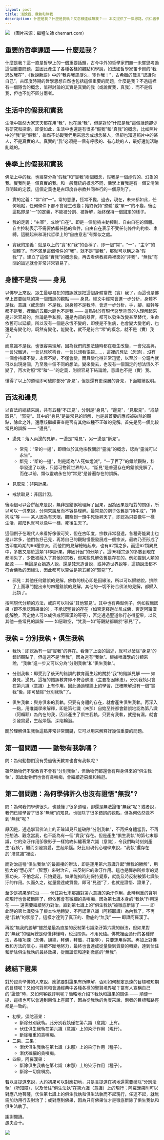 ```yaml
---
layout: post
title: 淺說我、我執和無我
description: 什麼是我？什麼是我執？又怎樣達成無我？—— 本文提供了一個思路，供仁者參考。
---
```


![](../images/2022-11-06-19-14-22.png)
（圖片來源：繼程法師 chernart.com）

## 重要的哲學課題 —— 什麼是我？

什麼是我？這一直是哲學上的一個重要話題，古今中外的哲學家們無一未嘗思考過這個重要問題，並因此產生了各種各樣的觀點和學說，如法國哲學家笛卡爾的“我思故我在”，《世說新語》中的“我與我周旋久，寧作我！”，古希臘的箴言“認識你自己”。古印度時期的哲學思想自然也包括這個重要的問題，什麼是我？不過這裡有一個隱含的概念，值得討論的其實是真實的我（或說實我，真我），而不是假我，但也不能不區分兩者。

## 生活中的假我和實我

生活中雖然大家天天都在用“我”，也在說“我”，但是對於“什麼是我”這個話題卻少有研究和探索。即便如此，生活中也還是有很多“假我”和“真我”的概念，比如照片中的“我”是“假我”，雖然不妨礙我們用來思念或想念某人，但卻也知道照片中的某人，不是真實的人。真實的“我”必須是一個有呼吸的、有心跳的人，最好還能活蹦亂跳的。

## 佛學上的假我和實我

佛法上中的我，也經常分為“假我”和“實我”兩個概念，假我是一個虛假的、幻象的我。實我則是一個真實的我。和一般籠統的概念不同，佛學上實我是有一個又清晰且明確的定義，這個定義也是古印度各宗教共同奉行的一個原則了。

* 實的定義：“常”和“一”。常的意思，恆常不變，過去，現在，未來都如此，任何地點，任何條件下都不會發生改變；始終保持“整體”或“單一”的不變，後面這點即是“一”的定義，不能被分割、被拆解，始終保持一個固定的樣子。

* 我的定義：“主宰”，或說“自在”。即是一個能夠主動控制、自由自在的個體。自主控制表示不需要依賴任務的條件，自由自在表示不受任何條件的約束、束縛。這聽起來和現代哲學上的“自由意志”有類似之處。

* 實我的定義：就是以上的“實”和“我”的合稱了，即一個“常”，“一”，“主宰”的個體了。而不滿足這個條件的“我”，就不是“實我”，那就可以稱之為“假我”了。建立了這個“實我”的概念後，再去看佛教經典裡面的“非我”，“無我”有關的論述就會非常非常容易了。

## 身體不是我 —— 身見

以佛學上來說，眾生最容易犯的錯誤就是把這個身體當做（實）我了，而這也是佛學上首要破除的第一個錯誤的觀點 —— 身見。經文中經常會進一步分析，身體不是我，意識（或念頭）不是我。說身體不是我時，會進一步分析，手，腳，軀幹等都不是我，裡面的五臟六腑也不是我 —— 這點對於有現代醫學背景的人理解起來是非常容易的，無論是手和腳，還是內部的器官，都可以發生改變甚至替代，生命依舊可以延續。所以沒有一個是永恆不變的，即使是不生病，也會變大變老的，也還是有變化的。既然有變化，能變化，就不是符合“常”的概念，就不是（實）我了。

而意識不是我，也很容易理解，因為我們的想法隨時都在發生改變，一會兒高興，一會兒難過，一會兒想吃零食，一會兒想看電視……，這裡的想法（念頭），沒有一個會持續不變，永恆不變，不僅會變，而且變化得非常迅猛，以至於一分鐘內就可以出現幾個，乃至幾十個不同的想法。變來變去，也沒有一個固定的想法恆久不變了，再次對照“常”和“一”的定義，則很容易下結論說，意識也不是（實）我。

懂得了以上的道理即可破除部分“身見”，但是還有更深層的身見，下面繼續說明。

## 百法和邊見

以百法的總結來說，共有五種“不正見”，分別是“身見”，“邊見”，“見取見”，“戒禁取見”，“邪見”。其中的“身見”是最常見的誤解，也是最首要的應該被破除的觀點，除此之外，還應該繼續審查是否有其他四種不正確的見解。首先是另一個比較常見的誤解 —— “邊見”。

* 邊見：落入兩邊的見解，一邊是“常見”，另一邊是“斷見”。
  * 常見：“常的一邊”，即類似於其他宗教關於“靈魂”的概念，認為“靈魂可以永生”。
  * 斷見：“斷的一邊”，則是認為“人死如燈滅”，“一了百了”的錯誤觀點，科學發達了以後，只認可物質世界的人，“斷見”是普遍存在的錯誤見解了。而在以前，類似靈魂永在的“常見”是普遍存在的誤解。

* 見取見：非果計果。
* 戒禁取見：非因計因。

後兩個可以合併起來是說，無非是錯誤地理解了因果，因為因果是相對的關係，所以可以一併來說，分開來說反而不容易理解。最常見的例子依舊是“持牛戒”，“持狗戒”等 —— 某人因為有天眼，觀察到一頭牛死後昇天了，即認為只要像牛一樣生活，那麼也就可以像牛一樣，死後生天了。

這個例子在現代人來看好像很可笑，但在古印度，宗教非常發達，各種奇能異士也是非常多，他們各抒己見，再將自己的觀點慢慢發展成一個宗派，最終乃至形成了古印度時期的96種宗派，而他們的見解總結起來，也有62類之多。而這62類異見中，多數又屬於這類“非果計果，非因計因”的分類了。這96種宗派的多數到現在都消失了，少數被融入了其他的宗教，但某些見解依舊是存在的。例如提到人類的起源 —— 無論是女媧造人說，還是梵天造世說，或神造世界說等，這類說法都不符合佛教的因緣法，因此都可以算做是第五類的“邪見”了。

* 邪見：其他任何錯誤的見解。佛教的核心即是因緣法，所以可以歸納說，排除了上面專門提出來的四種錯誤的見解，其他的一切不符合佛法的見解，都歸入此類了。
 
按照現代分類的方法，或許可以叫做“其他邪見”。其中也有典型例子，例如拔無因果（即不承認因果律的），不承認聖賢的存在（如否定釋迦牟尼成佛，否定阿羅漢能解脫，否定他人可以成佛成阿羅漢的等等），否定通過聖道修行必得聖果，以及其他一些常見的誤解 —— 如惡取空，“梵我一如”等觀點都屬於“邪見”了。

## 我執 = 分別我執 + 俱生我執

* 我執：即認為有一個“實我”的存在。看懂了上面的論述，就可以破除“身見”的錯誤觀點了，但這還不是“無我”，因為還有“我執”。根據唯識學的分類來說，“我執”進一步又可以分為“分別我執”和“俱生我執”。

* 分別我執：即受到了後天的錯誤的教育而生起的關於“我”的錯誤見解 —— 如身見，邊見。這裡的錯誤教育即不符合佛法（主要指因緣法）。分別我執只會在第六識（意識）上有作用。因此通過理論上的學習，正確瞭解沒有一個“實我”後，即可破除“分別我執”了。

* 俱生我執：與身俱來的我執。只要有身體的存在，就會產生俱生我執。再深入一點，用唯識學來解釋，即是第七識（末那）自始至終都會錯誤地認為第八識（阿賴耶）為內在的我，因此產生了俱生我執。只要有我執，就是有漏，就會引發貪愛，生起煩惱，深陷輪迴。

關於理解俱生我執這點非常非常關鍵，它可以用來解釋好幾個重要的問題。

## 第一個問題 —— 動物有我執嗎？
問：為何動物們沒有受過後天教育也會有我執呢？

雖然動物們不受教育不會有“分別我執”，但動物們都還會有與身俱來的“俱生我執”，因此動物們也會有貪嗔痴，會繼續造惡業和輪迴。

## 第二個問題：為何學佛許久也沒有證悟"無我"?

問：為何我們學佛很久，也聽懂了很多道理，卻還是無法證悟“無我”呢？或者說，我們已經學習了很多“無我”的知見，也破除了很多錯誤的觀點，但為何依然做不到“無我”呢？

原因是，通過學習佛法上的正確知見只能破除“分別我執”，不再把身體當我，不再把想法、觀念當我，也不認為有一個“實我”存在。但是產生“俱生我執”的第七末那識，它的染汙作用卻像影子一樣始終糾纏著第六識（意識），令我們時時刻刻產生“我執”，繼而引發貪愛，生起煩惱。好比用現代心理學來說，“我執”還存在於“潛意識”裡面。

而對治這種“俱生我執”的最直接的辦法，即是運用第六意識升起“無我的勝解”，用強大的“慧心所”（智慧）來對治它，來反制它的染汙作用。這也是禪宗所推崇的覺察功夫，不怕念起，只怕覺遲。如果能夠時刻保持覺察，就能及時反制被第七識染汙的作用。久而久之，從量變達成質變，即可“見道”了，也就是證悟、證果了。

至少是初果須陀洹 —— 伏住第七末那識對第六意識的染汙作用，此時粗重的貪嗔痴現行也會被斷除了，但依舊會有微細的貪嗔痴，因為第七識本身的“我執”作用還在 —— 還需要繼續努力對治，直到第七識上的“俱生我執”被徹底斷除了 —— 即此時的第七識發生了根本性地轉變，不再認第八識（阿賴耶識）為內我了，不再是“我執”的狀態了，這樣才達到了真正的、徹底的“無我” —— 即證阿羅漢了。

再說“無我的勝解”雖然是最為直接的反制第七識染汙第六識的辦法，但如果對於“無我”的理解總是似懂非懂時，也沒關係，不用死磕。佛教裡面通行的各種修法，各種功課（念佛，誦經，拜佛，拜懺，打坐等），只要運用得當。再加上對佛教和方法的信心，持續不斷地努力，最終也會達成從量變到質變的轉變，達到伏住和斷除俱生我執的最終效果，從而證悟和達到徹底的“無我”。

## 總結下證果

對於認真學佛的人來說，應該要對證果有所瞭解，否則如何制定長遠的目標和短期的目標呢？又如何對照和會通經典中各種各樣的聖賢境界呢？當有人宣稱自己的“證悟”時，又如何客觀評判呢？簡略地介紹下我執和證果的關係 —— 順便一提，這樣也可以會通到南傳上座部了，因為從我執的角度來說，兩者的目標和路徑都是一致的。

* 初果，須陀洹果：
  * 斷除分別我執。此分別我執僅在第六識（意識）上有。
  * 伏住俱生我執在第六識（意識）上的染汙作用（現行）。
  * 斷除粗重的貪嗔痴。
* 二果、三果：
  * 漸伏俱生我執在第七識（末那）上的染汙作用（種子）。
  * 漸伏微細的貪嗔痴。
* 四果，阿羅漢果：
  * 斷除俱生我執在第七識（末那）上的染汙作用（種子）。
  * 斷除一切貪嗔痴。

若以菩提道來說，大約初果可以對應初地，只是菩提道在初地還需要破除“分別法執”（所知障），以及伏住“俱生法執”在第六識（意識）上的現行；阿羅漢果則可以對應八地菩薩，伏住第七識上的俱生我執和俱生法執而不起現行，任運不起，就無需加功用行去對治了；或對應到佛果，因為只有佛果位才是徹底斷除了俱生我執和俱生法執了。


謝謝閱讀。<br>
愚夫合十。

![](../images/signature.png)
